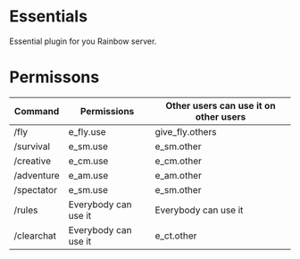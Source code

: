 # Essentials
Essential plugin for you Rainbow server.

# Permissons

Command    | Permissions          | Other users can use it on other users
--------   |-----------------     |-------------------------
/fly       | e_fly.use            | give_fly.others
/survival  | e_sm.use             | e_sm.other
/creative  | e_cm.use             | e_cm.other
/adventure | e_am.use             | e_am.other
/spectator | e_sm.use             | e_sm.other
/rules     | Everybody can use it | Everybody can use it
/clearchat | Everybody can use it | e_ct.other

